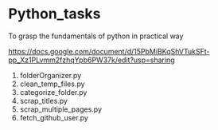 # Python_tasks
To grasp the fundamentals of python in practical way

https://docs.google.com/document/d/15PbMiBKqShVTukSFt-pp_Xz1PLvmm2fzhqYpb6PW37k/edit?usp=sharing

1. folderOrganizer.py
2. clean_temp_files.py
3. categorize_folder.py
4. scrap_titles.py
5. scrap_multiple_pages.py
6. fetch_github_user.py